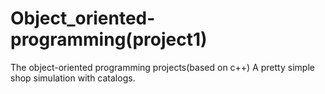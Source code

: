 # Object_oriented-programming(project1)
The object-oriented programming projects(based on c++)
A pretty simple shop simulation with catalogs.
